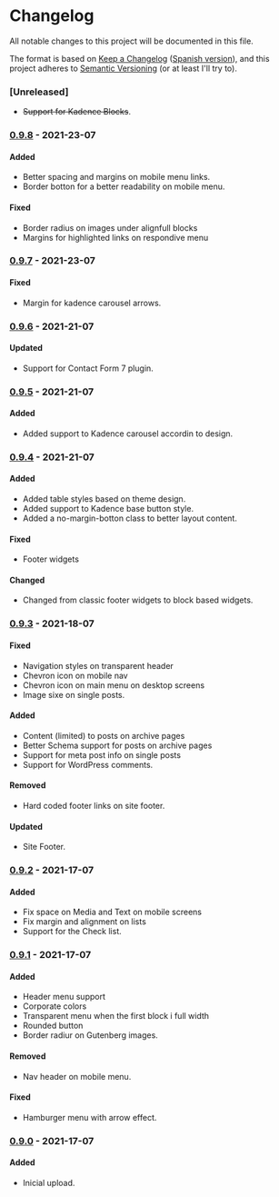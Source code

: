 # Changelog
All notable changes to this project will be documented in this file.

The format is based on [Keep a Changelog](https://keepachangelog.com/en/1.0.0/) ([Spanish version](https://keepachangelog.com/es-ES/1.0.0/)),
and this project adheres to [Semantic Versioning](https://semver.org/spec/v2.0.0.html) (or at least I'll try to).

### [Unreleased]
- ~~Support for Kadence Blocks~~.

### [0.9.8](https://github.com/LuisColome/cromwell-farm/releases/tag/v0.9.8) - 2021-23-07
#### Added
- Better spacing and margins on mobile menu links. 
- Border botton for a better readability on mobile menu.
#### Fixed
- Border radius on images under alignfull blocks
- Margins for highlighted links on respondive menu

### [0.9.7](https://github.com/LuisColome/cromwell-farm/releases/tag/v0.9.7) - 2021-23-07
#### Fixed
- Margin for kadence carousel arrows.

### [0.9.6](https://github.com/LuisColome/cromwell-farm/releases/tag/v0.9.6) - 2021-21-07
#### Updated
- Support for Contact Form 7 plugin.

### [0.9.5](https://github.com/LuisColome/cromwell-farm/releases/tag/v0.9.5) - 2021-21-07
#### Added
- Added support to Kadence carousel accordin to design.

### [0.9.4](https://github.com/LuisColome/cromwell-farm/releases/tag/v0.9.4) - 2021-21-07
#### Added
- Added table styles based on theme design.
- Added support to Kadence base button style.
- Added a no-margin-botton class to better layout content.
#### Fixed
- Footer widgets
#### Changed
- Changed from classic footer widgets to block based widgets.

### [0.9.3](https://github.com/LuisColome/cromwell-farm/releases/tag/v0.9.3) - 2021-18-07
#### Fixed
- Navigation styles on transparent header
- Chevron icon on mobile nav
- Chevron icon on main menu on desktop screens
- Image sixe on single posts.
#### Added 
- Content (limited) to posts on archive pages
- Better Schema support for posts on archive pages
- Support for meta post info on single posts
- Support for WordPress comments.
#### Removed 
- Hard coded footer links on site footer.
#### Updated
- Site Footer.

### [0.9.2](https://github.com/LuisColome/cromwell-farm/releases/tag/v0.9.2) - 2021-17-07
#### Added
- Fix space on Media and Text on mobile screens
- Fix margin and alignment on lists
- Support for the Check list. 

### [0.9.1](https://github.com/LuisColome/cromwell-farm/releases/tag/v0.9.1) - 2021-17-07
#### Added
- Header menu support
- Corporate colors
- Transparent menu when the first block i full width
- Rounded button
- Border radiur on Gutenberg images.
#### Removed
- Nav header on mobile menu.
#### Fixed
- Hamburger menu with arrow effect.

### [0.9.0](https://github.com/LuisColome/cromwell-farm/releases/tag/v0.9.0) - 2021-17-07
#### Added
- Inicial upload.